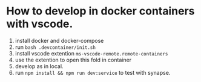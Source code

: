 # How to develop in docker containers with vscode.

1. install docker and docker-compose
2. run `bash .devcontainer/init.sh`
3. install vscode extention `ms-vscode-remote.remote-containers`
4. use the extention to open this fold in container
5. develop as in local. 
6. run `npm install && npm run dev:service` to test with synapse.